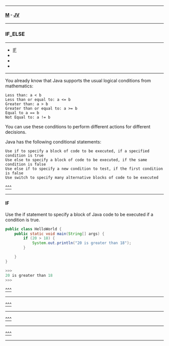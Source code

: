 
---

#### [M](https://github.com/ttltrk/TTT/blob/master/menu.md) - [JV](https://github.com/ttltrk/TTT/tree/master/JV/JV.md)

---

### IF_ELSE

---

* [IF](#IF)
* [](#)
* [](#)
* [](#)

---

You already know that Java supports the usual logical conditions from mathematics:

```
Less than: a < b
Less than or equal to: a <= b
Greater than: a > b
Greater than or equal to: a >= b
Equal to a == b
Not Equal to: a != b
```

You can use these conditions to perform different actions for different decisions.

Java has the following conditional statements:

```
Use if to specify a block of code to be executed, if a specified condition is true
Use else to specify a block of code to be executed, if the same condition is false
Use else if to specify a new condition to test, if the first condition is false
Use switch to specify many alternative blocks of code to be executed
```

[^^^](#IF_ELSE)

---

#### IF

Use the if statement to specify a block of Java code to be executed if a condition is true.

```java
public class HelloWorld {
    public static void main(String[] args) {
        if (20 > 18) {
            System.out.println("20 is greater than 18");
        }

    }
}

>>>
20 is greater than 18
>>>
```

[^^^](#IF_ELSE)

---

[^^^](#IF_ELSE)

---

[^^^](#IF_ELSE)

---

[^^^](#IF_ELSE)

---
